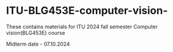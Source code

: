 # ITU-BLG453E-computer-vision-
These contains materials for ITU 2024 fall semester Computer vision(BLG453E) course

Midterm date - 07.10.2024